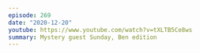```yaml
---
episode: 269
date: "2020-12-20"
youtube: https://www.youtube.com/watch?v=tXLTB5Ce8ws
summary: Mystery guest Sunday, Ben edition
---
```

